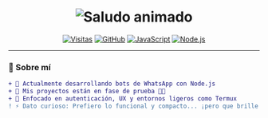 <h1 align="center">
  <img src="https://readme-typing-svg.demolab.com?font=Fira+Code&weight=600&size=28&pause=1000&color=00FF7F&center=true&vCenter=true&width=500&lines=¡Hola!+👋+Soy+Toji211" alt="Saludo animado"/>
</h1>

<div align="center">

[![Visitas](https://komarev.com/ghpvc/?username=Toji211&color=00FF7F&style=flat-square)](https://github.com/Toji211)
[![GitHub](https://img.shields.io/badge/GitHub-000?style=flat-square&logo=github&logoColor=white&labelColor=000&color=FF00FF)](https://github.com/Toji211)
[![JavaScript](https://img.shields.io/badge/JavaScript-FFDC00?style=flat-square&logo=javascript&logoColor=black)](https://developer.mozilla.org/es/docs/Web/JavaScript)
[![Node.js](https://img.shields.io/badge/Node.js-339933?style=flat-square&logo=nodedotjs&logoColor=white)](https://nodejs.org/)

</div>

---

### 🔮 Sobre mí

```diff
+ 🚀 Actualmente desarrollando bots de WhatsApp con Node.js
+ 🧪 Mis proyectos están en fase de prueba 🧑‍💻
+ 🎯 Enfocado en autenticación, UX y entornos ligeros como Termux
! ⚡ Dato curioso: Prefiero lo funcional y compacto... ¡pero que brille como neón!
